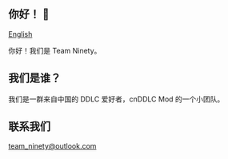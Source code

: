 ## 你好！ 👋
[English](./profile/README.md)

你好！我们是 Team Ninety。

## 我们是谁？
我们是一群来自中国的 DDLC 爱好者，cnDDLC Mod 的一个小团队。

## 联系我们
[team_ninety@outlook.com](mailto:team_ninety@outlook.com)


<!--

**以下是一些让您入门的想法：**

🙋‍♀️ 简短介绍 - 您的组织是做什么的？
🌈 贡献指南 - 社区如何参与？
👩‍💻 有用的资源 - 社区可以在哪里找到您的文档？ 社区还有什么应该知道的吗？
🍿 有趣的事实 - 你的团队早餐吃什么？
🧙 请记住，借助 [Markdown](https://docs.github.com/github/writing-on-github/getting-started-with-writing-and-formatting-on-github/ 基本书写和格式化语法）
-->
